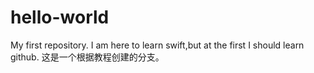 # hello-world
My first repository.
I am here to learn swift,but at the first I should learn github.
这是一个根据教程创建的分支。
